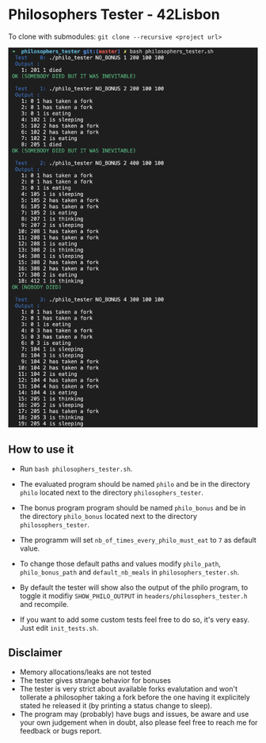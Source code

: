 # Philosophers Tester - 42Lisbon

To clone with submodules: `git clone --recursive <project url>`

![Screenshot](screenshot.png)

## How to use it

- Run `bash philosophers_tester.sh`.

- The evaluated program should be named `philo` and be in the directory `philo` located next to the directory `philosophers_tester`.

- The bonus program program should be named `philo_bonus` and be in the directory `philo_bonus` located next to the directory `philosophers_tester`.

- The programm will set `nb_of_times_every_philo_must_eat` to `7` as default value.

- To change those default paths and values modify `philo_path`, `philo_bonus_path` and `default_nb_meals` in `philosophers_tester.sh`.

- By default the tester will show also the output of the philo program, to toggle it modifiy `SHOW_PHILO_OUTPUT` in `headers/philosophers_tester.h` and recompile.

- If you want to add some custom tests feel free to do so, it's very easy. Just edit `init_tests.sh`.

## Disclaimer
- Memory allocations/leaks are not tested
- The tester gives strange behavior for bonuses
- The tester is very strict about available forks evalutation and won't tollerate a philosopher taking a fork before the one having it explicitely stated he released it (by printing a status change to sleep).
- The program may (probably) have bugs and issues, be aware and use your own judgement when in doubt, also please feel free to reach me for feedback or bugs report.
